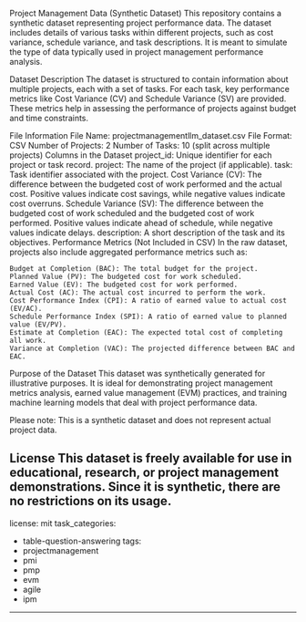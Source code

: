 Project Management Data (Synthetic Dataset)
This repository contains a synthetic dataset representing project performance data. The dataset includes details of various tasks within different projects, such as cost variance, schedule variance, and task descriptions. It is meant to simulate the type of data typically used in project management performance analysis.

Dataset Description
The dataset is structured to contain information about multiple projects, each with a set of tasks. For each task, key performance metrics like Cost Variance (CV) and Schedule Variance (SV) are provided. These metrics help in assessing the performance of projects against budget and time constraints.

File Information
File Name: projectmanagementllm_dataset.csv
File Format: CSV
Number of Projects: 2
Number of Tasks: 10 (split across multiple projects)
Columns in the Dataset
project_id: Unique identifier for each project or task record.
project: The name of the project (if applicable).
task: Task identifier associated with the project.
Cost Variance (CV): The difference between the budgeted cost of work performed and the actual cost. Positive values indicate cost savings, while negative values indicate cost overruns.
Schedule Variance (SV): The difference between the budgeted cost of work scheduled and the budgeted cost of work performed. Positive values indicate ahead of schedule, while negative values indicate delays.
description: A short description of the task and its objectives.
Performance Metrics (Not Included in CSV)
In the raw dataset, projects also include aggregated performance metrics such as:

    Budget at Completion (BAC): The total budget for the project.
    Planned Value (PV): The budgeted cost for work scheduled.
    Earned Value (EV): The budgeted cost for work performed.
    Actual Cost (AC): The actual cost incurred to perform the work.
    Cost Performance Index (CPI): A ratio of earned value to actual cost (EV/AC).
    Schedule Performance Index (SPI): A ratio of earned value to planned value (EV/PV).
    Estimate at Completion (EAC): The expected total cost of completing all work.
    Variance at Completion (VAC): The projected difference between BAC and EAC.

Purpose of the Dataset
This dataset was synthetically generated for illustrative purposes. It is ideal for demonstrating project management metrics analysis, earned value management (EVM) practices, and training machine learning models that deal with project performance data.

Please note: This is a synthetic dataset and does not represent actual project data.

License
This dataset is freely available for use in educational, research, or project management demonstrations. Since it is synthetic, there are no restrictions on its usage.
---
license: mit
task_categories:
- table-question-answering
tags:
- projectmanagement
- pmi
- pmp
- evm
- agile
- ipm
---